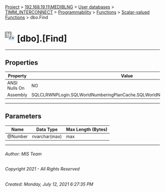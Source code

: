 #### 

[Project](../../../../../../index.md) > [192.168.19.11\\MEDIBLNG](../../../../../index.md) > [User databases](../../../../index.md) > [TIMM_INTERCONNECT](../../../index.md) > [Programmability](../../index.md) > [Functions](../index.md) > [Scalar-valued Functions](Scalar-valued_Functions.md) > dbo.Find

# ![Scalar-valued Functions](../../../../../../Images/Function_Scalar32.png) [dbo].[Find]

---

## <a name="#properties"></a>Properties

| Property | Value |
|---|---|
| ANSI Nulls On | NO |
| Assembly | SQLCLRWNPLogin.SQLWorldNumberingPlanCache.SQLWorldNumberingPlanCacheClass.Find |


---

## <a name="#parameters"></a>Parameters

| Name | Data Type | Max Length (Bytes) |
|---|---|---|
| @Number | nvarchar(max) | max |


---

###### Author:  MIS Team

###### Copyright 2021 - All Rights Reserved

###### Created: Monday, July 12, 2021 6:27:35 PM

